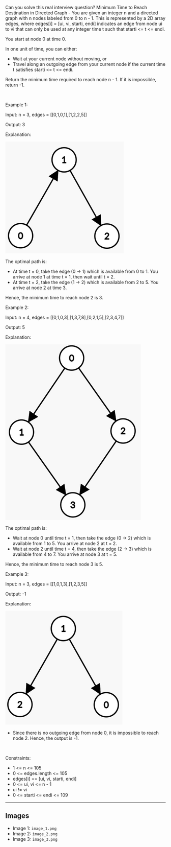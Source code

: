 Can you solve this real interview question? Minimum Time to Reach Destination in Directed Graph - You are given an integer n and a directed graph with n nodes labeled from 0 to n - 1. This is represented by a 2D array edges, where edges[i] = [ui, vi, starti, endi] indicates an edge from node ui to vi that can only be used at any integer time t such that starti <= t <= endi.

You start at node 0 at time 0.

In one unit of time, you can either:

 * Wait at your current node without moving, or
 * Travel along an outgoing edge from your current node if the current time t satisfies starti <= t <= endi.

Return the minimum time required to reach node n - 1. If it is impossible, return -1.

 

Example 1:

Input: n = 3, edges = [[0,1,0,1],[1,2,2,5]]

Output: 3

Explanation:

![Example 1](./image_1.png)

The optimal path is:

 * At time t = 0, take the edge (0 → 1) which is available from 0 to 1. You arrive at node 1 at time t = 1, then wait until t = 2.
 * At time t = 2, take the edge (1 → 2) which is available from 2 to 5. You arrive at node 2 at time 3.

Hence, the minimum time to reach node 2 is 3.

Example 2:

Input: n = 4, edges = [[0,1,0,3],[1,3,7,8],[0,2,1,5],[2,3,4,7]]

Output: 5

Explanation:

![Example 2](./image_2.png)

The optimal path is:

 * Wait at node 0 until time t = 1, then take the edge (0 → 2) which is available from 1 to 5. You arrive at node 2 at t = 2.
 * Wait at node 2 until time t = 4, then take the edge (2 → 3) which is available from 4 to 7. You arrive at node 3 at t = 5.

Hence, the minimum time to reach node 3 is 5.

Example 3:

Input: n = 3, edges = [[1,0,1,3],[1,2,3,5]]

Output: -1

Explanation:

![Example 3](./image_3.png)

 * Since there is no outgoing edge from node 0, it is impossible to reach node 2. Hence, the output is -1.

 

Constraints:

 * 1 <= n <= 105
 * 0 <= edges.length <= 105
 * edges[i] == [ui, vi, starti, endi]
 * 0 <= ui, vi <= n - 1
 * ui != vi
 * 0 <= starti <= endi <= 109

---

## Images

- Image 1: `image_1.png`
- Image 2: `image_2.png`
- Image 3: `image_3.png`

